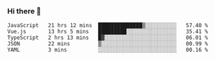 ### Hi there 👋

<!--
**xin-code/Xin-code** is a ✨ _special_ ✨ repository because its `README.md` (this file) appears on your GitHub profile.

Here are some ideas to get you started:
<!--START_SECTION:waka-->
```text
JavaScript   21 hrs 12 mins  ██████████████▒░░░░░░░░░░   57.40 % 
Vue.js       13 hrs 5 mins   █████████░░░░░░░░░░░░░░░░   35.41 % 
TypeScript   2 hrs 13 mins   █▓░░░░░░░░░░░░░░░░░░░░░░░   06.01 % 
JSON         22 mins         ▒░░░░░░░░░░░░░░░░░░░░░░░░   00.99 % 
YAML         3 mins          ░░░░░░░░░░░░░░░░░░░░░░░░░   00.16 % 
```
<!--END_SECTION:waka-->
